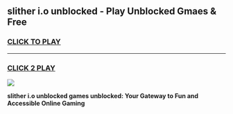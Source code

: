 
## slither i.o unblocked - Play Unblocked Gmaes & Free
<h3>
<a href="https://news.freeplayer.one?title=slither_i.o_unblocked&ref=16F">CLICK TO PLAY</a></h3>
<hr>

<h3>
<a href="https://news.freeplayer.one?title=slither_i.o_unblocked&ref=16F">CLICK 2 PLAY</a>
  
</h3>

<a href="https://news.freeplayer.one?title=slither_i.o_unblocked&ref=16F/"><img src="https://clearcache.store/games.png"></a>


**slither i.o unblocked games unblocked: Your Gateway to Fun and Accessible Online Gaming**
